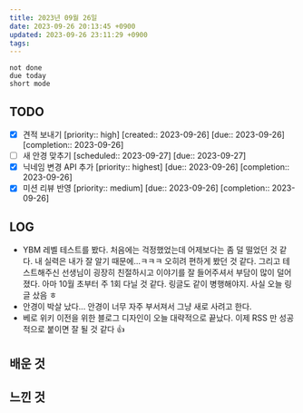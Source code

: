 ```yaml
---
title: 2023년 09월 26일
date: 2023-09-26 20:13:45 +0900
updated: 2023-09-26 23:11:29 +0900
tags: 
---
```


```tasks
not done 
due today
short mode
```

## TODO
- [x] 견적 보내기  [priority:: high]  [created:: 2023-09-26]  [due:: 2023-09-26]  [completion:: 2023-09-26]
- [ ] 새 안경 맞추기  [scheduled:: 2023-09-27]  [due:: 2023-09-27]
- [x] 닉네임 변경 API 추가  [priority:: highest]  [due:: 2023-09-26]  [completion:: 2023-09-26]
- [x] 미션 리뷰 반영  [priority:: medium]  [due:: 2023-09-26]  [completion:: 2023-09-26]

## LOG

- YBM 레벨 테스트를 봤다. 처음에는 걱정했었는데 어제보다는 좀 덜 떨었던 것 같다. 내 실력은 내가 잘 알기 때문에...ㅋㅋㅋ 오히려 편하게 봤던 것 같다. 그리고 테스트해주신 선생님이 굉장히 친절하시고 이야기를 잘 들어주셔서 부담이 많이 덜어졌다. 아마 10월 초부터 주 1회 다닐 것 같다. 링글도 같이 병행해야지. 사실 오늘 링글 샀음 ㅎ
- 안경이 박살 났다... 안경이 너무 자주 부서져서 그냥 새로 사려고 한다.
- 베로 위키 이전을 위한 블로그 디자인이 오늘 대략적으로 끝났다. 이제 RSS 만 성공적으로 붙이면 잘 될 것 같다 👍

## 배운 것

## 느낀 것

